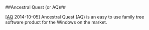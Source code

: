 ##Ancestral Quest (or AQ)##

\[[AQ](http://www.ancquest.com/index.htm) 2014-10-05\]  Ancestral Quest (AQ) is an easy to use family tree software product for the Windows on the market.
